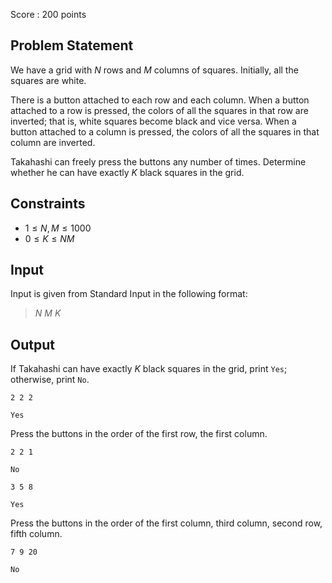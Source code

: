 Score : $200$ points

## Problem Statement

We have a grid with $N$ rows and $M$ columns of squares. Initially, all the squares are white.

There is a button attached to each row and each column.
When a button attached to a row is pressed, the colors of all the squares in that row are inverted; that is, white squares become black and vice versa.
When a button attached to a column is pressed, the colors of all the squares in that column are inverted.

Takahashi can freely press the buttons any number of times. Determine whether he can have exactly $K$ black squares in the grid.

## Constraints

- $1 \leq N,M \leq 1000$
- $0 \leq K \leq NM$

## Input

Input is given from Standard Input in the following format:

> $N$ $M$ $K$

## Output

If Takahashi can have exactly $K$ black squares in the grid, print `Yes`; otherwise, print `No`.

```input1
2 2 2
```

```output1
Yes
```

Press the buttons in the order of the first row, the first column.

```input2
2 2 1
```

```output2
No
```

```input3
3 5 8
```

```output3
Yes
```

Press the buttons in the order of the first column, third column, second row, fifth column.

```input4
7 9 20
```

```output4
No
```